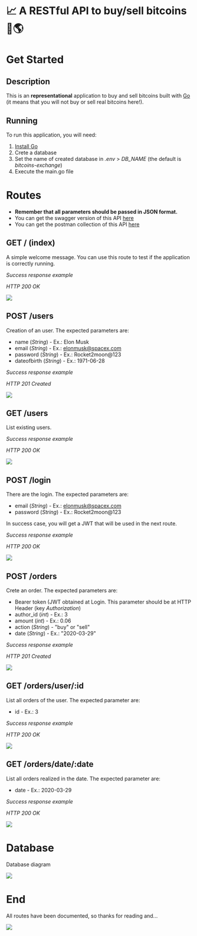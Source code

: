 # 📈 A RESTful API to buy/sell bitcoins 💸🌎
# Get Started

## Description
This is an **representational** application to buy and sell bitcoins built with [Go](https://golang.org/) (it means that you will not buy or sell real bitcoins here!).

## Running
To run this application, you will need:

 1. [Install Go](https://golang.org/dl/)
 2. Crete a database
 3. Set the name of created database in _.env_ > *DB_NAME* (the default is _bitcoins-exchange_)
 4. Execute the main.go file

# Routes

 - **Remember that all parameters should be passed in JSON format.**
 - You can get the swagger version of this API [here](https://app.swaggerhub.com/apis/imdaaniel/bitcoins-exchange/1.0.0#/)
 - You can get the postman collection of this API [here](https://www.getpostman.com/collections/cac75a963200d813b55e)

## GET / (index)

A simple welcome message. You can use this route to test if the application is correctly running.

_Success response example_

_HTTP 200 OK_

![](https://imgur.com/7t0Eg5J.png)

## POST /users

Creation of an user. The expected parameters are:

 - name (_String_) - Ex.: Elon Musk
 - email (_String_) - Ex.: elonmusk@spacex.com
 - password (_String_) - Ex.: Rocket2moon@123
 - dateofbirth (_String_) - Ex.: 1971-06-28

_Success response example_

_HTTP 201 Created_

![](https://imgur.com/ws3nUWx.png)

## GET /users

List existing users.

_Success response example_

_HTTP 200 OK_

![](https://imgur.com/Dhuw5Fe.png)

## POST /login

There are the login. The expected parameters are:

 - email (_String_) - Ex.: elonmusk@spacex.com
 - password (_String_) - Ex.: Rocket2moon@123

In success case, you will get a JWT that will be used in the next route.

_Success response example_

_HTTP 200 OK_

![](https://imgur.com/5BCmTLi.png)

## POST /orders

Crete an order. The expected parameters are:

 - Bearer token (JWT obtained at Login. This parameter should be at HTTP Header (key _Authorization_)
 - author_id (_int_) - Ex.: 3
 - amount (_int_) - Ex.: 0.06
 - action (_String_) - "buy" or "sell"
 - date (_String_) - Ex.: "2020-03-29"

_Success response example_

_HTTP 201 Created_

![](https://imgur.com/XLaWElY.png)

## GET /orders/user/:id

List all orders of the user. The expected parameter are:

 - id - Ex.: 3

_Success response example_

_HTTP 200 OK_

![](https://imgur.com/gpA0kux.png)


## GET /orders/date/:date

List all orders realized in the date. The expected parameter are:

 - date - Ex.: 2020-03-29

_Success response example_

_HTTP 200 OK_

![](https://imgur.com/3N1wDOb.png)

# Database

Database diagram

![](https://imgur.com/x7tP4J1.png)

# End

All routes have been documented, so thanks for reading and...

![](https://media.giphy.com/media/upg0i1m4DLe5q/giphy.gif)
